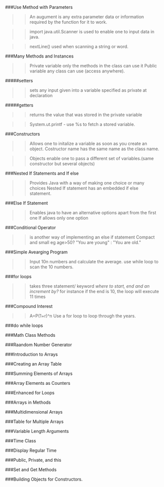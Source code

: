  ###Use Method with Parameters
 
 >>An augument is any extra parameter data or information required by the function for it to work.
 
 >>import java.util.Scanner is used to enable one to input data in java.
 
 >>nextLine() used when scanning a string or word.
 
 ###Many Methods and Instances
 
 >>Private variable only the methods in the class can use it
 >>Public variable any class can use (access anywhere).
 
 #####setters
 
 >>sets any input given into a variable specified as private at declaration
  
 #####getters
 
 >>returns the value that was stored in the private variable
 
 >>System.ut.printf - use %s to fetch a stored variable.
 
 ###Constructors
 
 >>Allows one to initalize a variable as soon as you create an object.
 >>Costructor name has the same name as the class name.
 
 >>Objects enable one to pass a different set of variables.(same constructor but several objects)
 
 
###Nested If Statements and If else 

>>Provides Java with a way of making one choice or many choices
>>Nested If statement has an embedded if else statement.
 
 
 ###Else If Statement
 
 >>Enables java to have an alternative options apart from the first one
 >>If allows only one option
 
 ###Conditional Operator
 
 >>is another way of implementing an else if statement
 >>Compact and small
 >> eg age>50? "You are young" : "You are old."
 
 ###Simple Avearging Program
 
 >>Input 10n numbers and calculate the average.
 >>use while loop to scan the 10 numbers.
 
 ###for loops
 
 >>takes three statement/ keyword *where to start, end and an increment by?*
 >> for instance if the end is 10, the loop will execute 11 times
 
 ###Compound Interest
 
 >>A=P(1+r)^n
 >>Use a for loop to loop through the years.
 
 ###do while loops
 
 >>
 
 ###Math Class Methods
 
 
 ###Raandom Number Generator
 
 ###Introduction to Arrays
 
 ###Creating an Array Table
 
 ###Summing Elements of Arrays
 
 ###Array Elements as Counters
 
 ###Enhanced for Loops
 
 ###Arrays in Methods
 
 ###Multidimensional Arrays
 
 ###Table for Multiple Arrays
 
 ###Variable Length Arguments
 
 ###Time Class
 
 ###Display Regular Time
 
 ###Public, Private, and this
 
 ###Set and Get Methods
 
 ###Building Objects for Constructors.
 
 